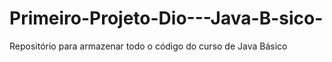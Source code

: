 # Primeiro-Projeto-Dio---Java-B-sico-
Repositório para armazenar todo o código do curso de Java Básico
